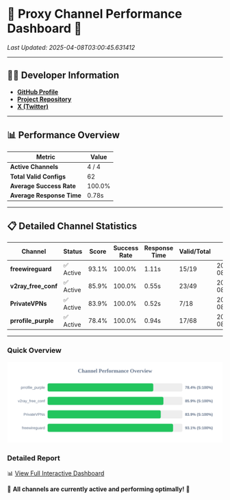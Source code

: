 # 🌟 Proxy Channel Performance Dashboard 🌟

_Last Updated: 2025-04-08T03:00:45.631412_

---

## 👩‍💻 Developer Information

- **[GitHub Profile](https://github.com/4n0nymou3)**  
- **[Project Repository](https://github.com/4n0nymou3/multi-proxy-config-fetcher)**  
- **[X (Twitter)](https://x.com/4n0nymou3)**  

---

## 📊 Performance Overview

| Metric                | Value       |
|-----------------------|-------------|
| **Active Channels**   | 4 / 4       |
| **Total Valid Configs** | 62          |
| **Average Success Rate** | 100.0%      |
| **Average Response Time** | 0.78s       |

---

## 📋 Detailed Channel Statistics

| Channel          | Status     | Score  | Success Rate | Response Time | Valid/Total | Last Success               |
|------------------|------------|--------|--------------|---------------|-------------|----------------------------|
| **freewireguard**  | ✅ Active  | 93.1%  | 100.0% | 1.11s         | 15/19       | 2025-04-08T03:00:45.629787 |
| **v2ray_free_conf**  | ✅ Active  | 85.9%  | 100.0% | 0.55s         | 23/49       | 2025-04-08T03:00:43.935848 |
| **PrivateVPNs**  | ✅ Active  | 83.9%  | 100.0% | 0.52s         | 7/18       | 2025-04-08T03:00:44.491560 |
| **prrofile_purple**  | ✅ Active  | 78.4%  | 100.0% | 0.94s         | 17/68       | 2025-04-08T03:00:43.321617 |

---

### Quick Overview
<div align="center">
  <a href="https://raw.githubusercontent.com/nullluser/NullRepo/refs/heads/main/assets/channel_stats_chart.svg">
    <img src="https://raw.githubusercontent.com/nullluser/NullRepo/refs/heads/main/assets/channel_stats_chart.svg" alt="Source Performance Statistics" width="800">
  </a>
</div>

### Detailed Report
📊 [View Full Interactive Dashboard](https://htmlpreview.github.io/?https://github.com/nullluser/NullRepo/blob/main/assets/performance_report.html)

🎉 **All channels are currently active and performing optimally!** 🎉
